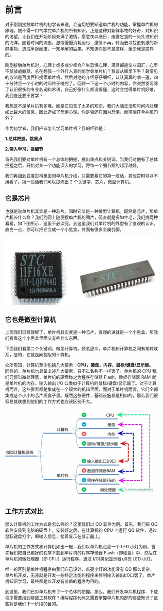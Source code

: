 # 前言

对于刚刚接触单片机的初学者来说，会迫切想要知道单片机的功能，掌握单片机的原理，恨不得一口气学完单片机的所有知识。正是这种对新鲜事物的好奇，对知识的渴望，让我们在开始阶段充满了激情，愿意夜以继日，废寝忘食的一头扎进知识的海洋。随着时间的流逝，激情慢慢消耗殆尽，激情不再，转而去寻找更刺激的新鲜事物，造成半途而废，一知半解的后果。不知道你是不是这样，至少我是这样的。

刚刚接触单片机时，心理上或多或少都会产生恐惧心理，满屏都是专业词汇，心里不禁战战兢兢，总在想我一个外行人真的能学会单片机？我该从哪里下手？最常见的方法是百度百科搜索单片机，然后对他的介绍仔仔细细，认认真真的啃一遍，四十分钟至一个小时的时间终于啃完了。回顾一下这一个小时的内容，你突然发现除了认识很多的专业名词和术语，自己好像什么都没看懂，这时会觉得单片机好难，我到底还要不要学？

我想这不是单片机有多难，而是它包含了太多的知识，我们大脑无法短时间内处理如此巨大的信息，因此造成了恐惧心理。你是否还在因为恐惧，而徘徊在单片机门外？

作为初学者，我们应该怎么学习单片机？我的经验是：

**1.总体把握，挑重点**

**2.深入学习，抠细节**

首先我们要对单片机有一个总体的把握，挑出重点和关键词。当我们对他有了总体把握之后，开始对某一个功能深入的学习，将每一个细节抠的越深越好。

我们再回到百度百科里面的单片机介绍，只需要看它的第一段话，其他暂时可以不用看了。第一段话我们可以提炼出 2 个关键字，芯片，微型计算机。

## 它是芯片

也就是说单片机其实是一种芯片，同时它又是一种微型计算机。既然是芯片，那单片机长什么样？我们到网上随便搜单片机的图片，简直就是多如牛毛，我们挑两种看看，如下图所示，这里不必深究，到这里我们对单片机的外型有了直观的认识。直白一点，你可以把它当成一个小黑盒，外面有很多金属引脚。

![](../media/image3.jpeg)

## 它也是微型计算机

上面我们已经理解了，单片机其实就是一种芯片，直观的讲就是一个小黑盒，那我们看看这个小黑盒里面又有些什么东西。

下面我们看第二个关键词，微型计算机，顾名思义，单片机和计算机之间有某种联系，是的，它就是阉割版的计算机。

众所周知，计算机至少包括几大要素：**CPU，硬盘，内存，鼠标/键盘/显示器。** 同样的，单片机也具备上述几大要素，只不过名称不一样罢了。单片机的 CPU 我们习惯叫微处理器，单片机的硬盘称之为程序存储器 Flash，数据存储器 RAM
就是单片机的内存，输入输出 I/O
口类似于计算机的鼠标/键盘/显示器了。对于计算机而言，这些要素都是集成在一个硕大的机箱里面，而对于单片机而言，它们全都集成这个小小的芯片黑盒子里。既然这些硬件，基础设施都是相似的，那么我们很容易就联想到他们的工作方式也应该区别不大。

![](../media/image4.jpeg)

## 工作方式对比

那么计算机的工作方式是怎么样的？这里我们以 QQ 软件为例。首先，我们把 QQ 软件安装到电脑的硬盘上，安装好之后，在计算机的 CPU 上运行 QQ 软件，通过鼠标键盘打字，即输入信息，接着显示在显示器上。

单片机的工作方式和计算机如出一辙，我们以单片机点亮一个 LED 小灯为例，首先我们把自己编好的程序下载到单片机的程序存储器 Flash（即硬盘）中，然后在单片机的微处理器（即 CPU）运行程序，通过 I/O(类似显示器)点亮 LED 小灯。

唯一的区别是单片机程序由我们自己设计，点亮小灯的功能没有 QQ 那么复杂。单片机开发，无非就是开发一些特定功能的程序来控制输入输出I/O口罢了。单片机知识学习，最终都是以开发有价值的程序为目的。

到这里，我们已对单片机有了一个总体的把握。那么，我们开发单片机程序、下载程序需要用到哪些工具软件？编写程序代码又需要掌握单片机内部的哪些知识？这些将是我们下一阶段的目的。
